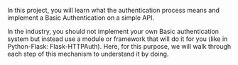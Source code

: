 In this project, you will learn what the authentication process means and implement a Basic Authentication on a simple API.

In the industry, you should not implement your own Basic authentication system but instead use a module or framework that will do it for you (like in Python-Flask: Flask-HTTPAuth). Here, for this purpose, we will walk through each step of this mechanism to understand it by doing.